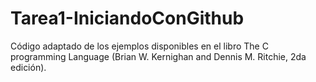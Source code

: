 # Tarea1-IniciandoConGithub
Código adaptado de los ejemplos disponibles en el libro The C programming Language (Brian W. Kernighan and Dennis M. Ritchie, 2da edición).
